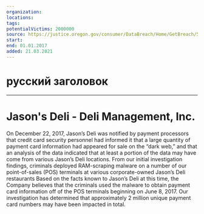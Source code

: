 ```yaml
---
organization: 
locations: 
tags: 
potentialVictims: 2000000
source: https://justice.oregon.gov/consumer/DataBreach/Home/GetBreach/593620175
start: 
end: 01.01.2017
added: 21.03.2021
---
```


# русский заголовок

---

# Jason's Deli - Deli Management, Inc. 

On December 22, 2017, Jason’s Deli was notified by payment processors that credit card security personnel had informed it that a large quantity of payment card information had appeared for sale on the “dark web,” and that an analysis of the data indicated that at least a portion of the data may have come from various Jason’s Deli locations. From our initial investigation findings, criminals deployed RAM-scraping malware on a number of our point-of-sales (POS) terminals at various corporate-owned Jason’s Deli restaurants Based on the facts known to Jason’s Deli at this time, the Company believes that the criminals used the malware to obtain payment card information off of the POS terminals beginning on June 8, 2017. Our investigation has determined that approximately 2 million unique payment card numbers may have been impacted in total.
